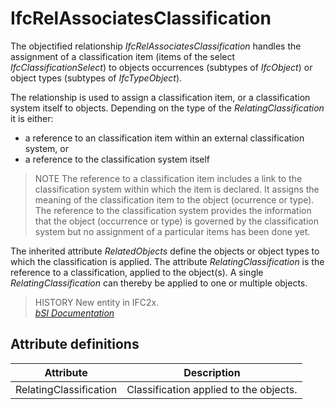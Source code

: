 IfcRelAssociatesClassification
==============================
The objectified relationship _IfcRelAssociatesClassification_ handles the
assignment of a classification item (items of the select
_IfcClassificationSelect_) to objects occurrences (subtypes of _IfcObject_) or
object types (subtypes of _IfcTypeObject_).  
  
The relationship is used to assign a classification item, or a classification
system itself to objects. Depending on the type of the
_RelatingClassification_ it is either:  
  
* a reference to an classification item within an external classification system, or  
* a reference to the classification system itself  
  
> NOTE  The reference to a classification item includes a link to the
> classification system within which the item is declared. It assigns the
> meaning of the classification item to the object (ocurrence or type). The
> reference to the classification system provides the information that the
> object (occurrence or type) is governed by the classification system but no
> assignment of a particular items has been done yet.  
  
The inherited attribute _RelatedObjects_ define the objects or object types to
which the classification is applied. The attribute _RelatingClassification_ is
the reference to a classification, applied to the object(s). A single
_RelatingClassification_ can thereby be applied to one or multiple objects.  
  
> HISTORY  New entity in IFC2x.  
[ _bSI
Documentation_](https://standards.buildingsmart.org/IFC/DEV/IFC4_2/FINAL/HTML/schema/ifckernel/lexical/ifcrelassociatesclassification.htm)


Attribute definitions
---------------------
| Attribute              | Description                            |
|------------------------|----------------------------------------|
| RelatingClassification | Classification applied to the objects. |

